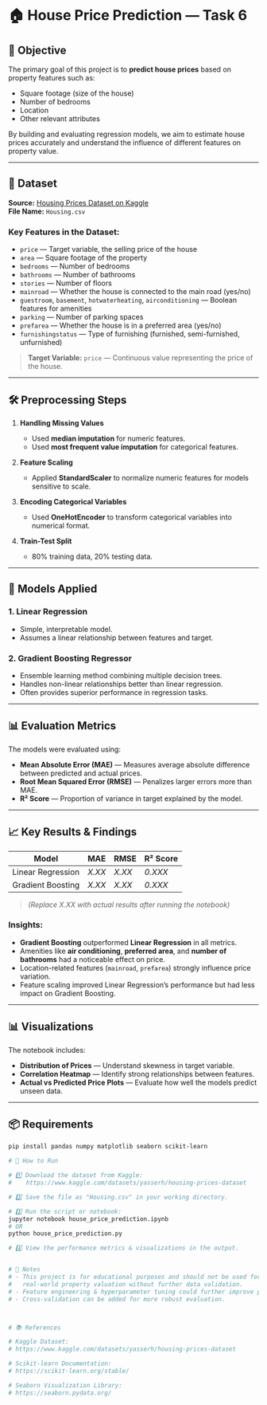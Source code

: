 # 🏠 House Price Prediction — Task 6

## 📌 Objective
The primary goal of this project is to **predict house prices** based on property features such as:
- Square footage (size of the house)
- Number of bedrooms
- Location
- Other relevant attributes

By building and evaluating regression models, we aim to estimate house prices accurately and understand the influence of different features on property value.

---

## 📂 Dataset

**Source:** [Housing Prices Dataset on Kaggle](https://www.kaggle.com/datasets/yasserh/housing-prices-dataset)  
**File Name:** `Housing.csv`  

### **Key Features in the Dataset:**
- `price` — Target variable, the selling price of the house
- `area` — Square footage of the property
- `bedrooms` — Number of bedrooms
- `bathrooms` — Number of bathrooms
- `stories` — Number of floors
- `mainroad` — Whether the house is connected to the main road (yes/no)
- `guestroom`, `basement`, `hotwaterheating`, `airconditioning` — Boolean features for amenities
- `parking` — Number of parking spaces
- `prefarea` — Whether the house is in a preferred area (yes/no)
- `furnishingstatus` — Type of furnishing (furnished, semi-furnished, unfurnished)

> **Target Variable:** `price` — Continuous value representing the price of the house.

---

## 🛠️ Preprocessing Steps

1. **Handling Missing Values**
   - Used **median imputation** for numeric features.
   - Used **most frequent value imputation** for categorical features.

2. **Feature Scaling**
   - Applied **StandardScaler** to normalize numeric features for models sensitive to scale.

3. **Encoding Categorical Variables**
   - Used **OneHotEncoder** to transform categorical variables into numerical format.

4. **Train-Test Split**
   - 80% training data, 20% testing data.

---

## 🤖 Models Applied

### **1. Linear Regression**
- Simple, interpretable model.
- Assumes a linear relationship between features and target.

### **2. Gradient Boosting Regressor**
- Ensemble learning method combining multiple decision trees.
- Handles non-linear relationships better than linear regression.
- Often provides superior performance in regression tasks.

---

## 📊 Evaluation Metrics

The models were evaluated using:

- **Mean Absolute Error (MAE)** — Measures average absolute difference between predicted and actual prices.
- **Root Mean Squared Error (RMSE)** — Penalizes larger errors more than MAE.
- **R² Score** — Proportion of variance in target explained by the model.

---

## 📈 Key Results & Findings

| Model                  | MAE      | RMSE     | R² Score |
|------------------------|----------|----------|----------|
| Linear Regression      | *X.XX*   | *X.XX*   | *0.XXX*  |
| Gradient Boosting      | *X.XX*   | *X.XX*   | *0.XXX*  |

> *(Replace X.XX with actual results after running the notebook)*

### **Insights:**
- **Gradient Boosting** outperformed **Linear Regression** in all metrics.
- Amenities like **air conditioning**, **preferred area**, and **number of bathrooms** had a noticeable effect on price.
- Location-related features (`mainroad`, `prefarea`) strongly influence price variation.
- Feature scaling improved Linear Regression’s performance but had less impact on Gradient Boosting.

---

## 📊 Visualizations
The notebook includes:
- **Distribution of Prices** — Understand skewness in target variable.
- **Correlation Heatmap** — Identify strong relationships between features.
- **Actual vs Predicted Price Plots** — Evaluate how well the models predict unseen data.

---

## 📦 Requirements
```bash
pip install pandas numpy matplotlib seaborn scikit-learn

# 🚀 How to Run

# 1️⃣ Download the dataset from Kaggle:
#    https://www.kaggle.com/datasets/yasserh/housing-prices-dataset

# 2️⃣ Save the file as "Housing.csv" in your working directory.

# 3️⃣ Run the script or notebook:
jupyter notebook house_price_prediction.ipynb
# OR
python house_price_prediction.py

# 4️⃣ View the performance metrics & visualizations in the output.


# 📌 Notes
# - This project is for educational purposes and should not be used for
#   real-world property valuation without further data validation.
# - Feature engineering & hyperparameter tuning could further improve performance.
# - Cross-validation can be added for more robust evaluation.



# 📚 References

# Kaggle Dataset:
# https://www.kaggle.com/datasets/yasserh/housing-prices-dataset

# Scikit-learn Documentation:
# https://scikit-learn.org/stable/

# Seaborn Visualization Library:
# https://seaborn.pydata.org/

